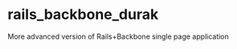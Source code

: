 rails_backbone_durak
====================

More advanced version of Rails+Backbone single page application
